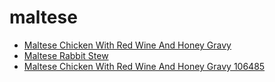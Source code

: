 # maltese

 * [Maltese Chicken With Red Wine And Honey Gravy](../../index/m/maltese-chicken-with-red-wine-and-honey-gravy-106485.json)
 * [Maltese Rabbit Stew](../../index/m/maltese-rabbit-stew.json)
 * [Maltese Chicken With Red Wine And Honey Gravy 106485](../../index/m/maltese-chicken-with-red-wine-and-honey-gravy-106485.json)
